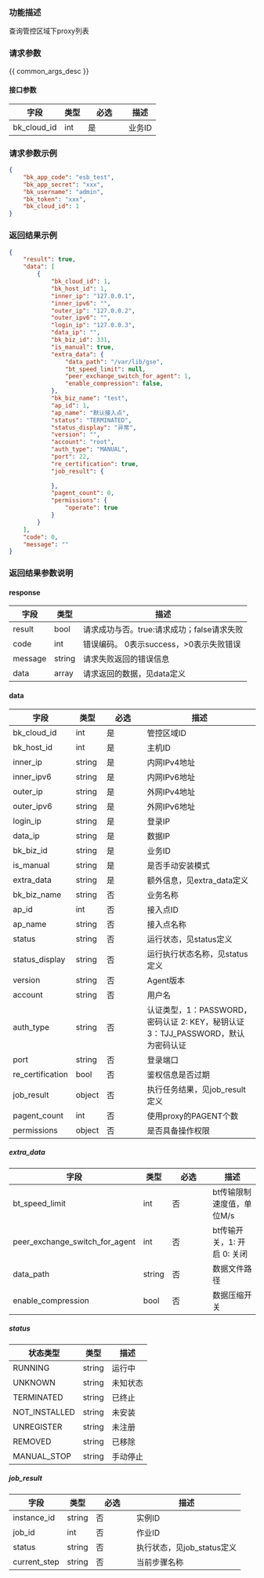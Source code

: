 ### 功能描述

查询管控区域下proxy列表

### 请求参数

{{ common_args_desc }}

#### 接口参数

| 字段          | 类型  | <div style="width: 50pt">必选</div> | 描述   |
| ----------- | --- | --------------------------------- | ---- |
| bk_cloud_id | int | 是                                 | 业务ID |

### 请求参数示例

```json
{
    "bk_app_code": "esb_test",
    "bk_app_secret": "xxx",
    "bk_username": "admin",
    "bk_token": "xxx",
    "bk_cloud_id": 1
}
```

### 返回结果示例

```json
{
    "result": true,
    "data": [
        {
            "bk_cloud_id": 1,
            "bk_host_id": 1,
            "inner_ip": "127.0.0.1",
            "inner_ipv6": "",
            "outer_ip": "127.0.0.2",
            "outer_ipv6": "",
            "login_ip": "127.0.0.3",
            "data_ip": "",
            "bk_biz_id": 331,
            "is_manual": true,
            "extra_data": {
                "data_path": "/var/lib/gse",
                "bt_speed_limit": null,
                "peer_exchange_switch_for_agent": 1,
                "enable_compression": false,
            },
            "bk_biz_name": "test",
            "ap_id": 1,
            "ap_name": "默认接入点",
            "status": "TERMINATED",
            "status_display": "异常",
            "version": "",
            "account": "root",
            "auth_type": "MANUAL",
            "port": 22,
            "re_certification": true,
            "job_result": {
                
            },
            "pagent_count": 0,
            "permissions": {
                "operate": true
            }
        }
    ],
    "code": 0,
    "message": ""
}
```

### 返回结果参数说明

#### response

| 字段      | 类型           | 描述                         |
| ------- | ------------ | -------------------------- |
| result  | bool         | 请求成功与否。true:请求成功；false请求失败 |
| code    | int          | 错误编码。 0表示success，>0表示失败错误  |
| message | string       | 请求失败返回的错误信息                |
| data    | array | 请求返回的数据，见data定义            |

#### data

| 字段               | 类型     | <div style="width: 50pt">必选</div> | 描述                                              |
| ---------------- | ------ | --------------------------------- | ----------------------------------------------- |
| bk_cloud_id      | int    | 是                                 | 管控区域ID                                           |
| bk_host_id       | int    | 是                                 | 主机ID                                            |
| inner_ip         | string | 是                                 | 内网IPv4地址                                        |
| inner_ipv6       | string | 是                                 | 内网IPv6地址                                        |
| outer_ip         | string | 是                                 | 外网IPv4地址                                        |
| outer_ipv6       | string | 是                                 | 外网IPv6地址                                        |
| login_ip         | string | 是                                 | 登录IP                                            |
| data_ip          | string | 是                                 | 数据IP                                            |
| bk_biz_id        | string | 是                                 | 业务ID                                            |
| is_manual        | string | 是                                 | 是否手动安装模式                                        |
| extra_data       | string | 是                                 | 额外信息，见extra_data定义                              |
| bk_biz_name      | string | 否                                 | 业务名称                                            |
| ap_id            | int    | 否                                 | 接入点ID                                           |
| ap_name          | string | 否                                 | 接入点名称                                           |
| status           | string | 否                                 | 运行状态，见status定义                                  |
| status_display   | string | 否                                 | 运行执行状态名称，见status定义                              |
| version          | string | 否                                 | Agent版本                                         |
| account          | string | 否                                 | 用户名                                             |
| auth_type        | string | 否                                 | 认证类型，1：PASSWORD，密码认证 2: KEY，秘钥认证 3：TJJ_PASSWORD，默认为密码认证 |
| port             | string | 否                                 | 登录端口                                            |
| re_certification | bool   | 否                                 | 鉴权信息是否过期                                        |
| job_result       | object | 否                                 | 执行任务结果，见job_result定义                            |
| pagent_count     | int    | 否                                 | 使用proxy的PAGENT个数                                |
| permissions      | object | 否                                 | 是否具备操作权限                                        |

##### extra_data

| 字段                             | 类型     | <div style="width: 50pt">必选</div> | 描述                 |
| ------------------------------ | ------ | --------------------------------- | ------------------ |
| bt_speed_limit                 | int    | 否                                 | bt传输限制速度值，单位M/s    |
| peer_exchange_switch_for_agent | int    | 否                                 | bt传输开关，1: 开启 0: 关闭 |
| data_path                      | string | 否                                 | 数据文件路径             |
| enable_compression             | bool   | 否                                 | 数据压缩开关             |

##### status

| 状态类型          | 类型     | 描述   |
| ------------- | ------ | ---- |
| RUNNING       | string | 运行中  |
| UNKNOWN       | string | 未知状态 |
| TERMINATED    | string | 已终止  |
| NOT_INSTALLED | string | 未安装  |
| UNREGISTER    | string | 未注册  |
| REMOVED       | string | 已移除  |
| MANUAL_STOP   | string | 手动停止 |

##### job_result

| 字段           | 类型     | <div style="width: 50pt">必选</div> | 描述                 |
| ------------ | ------ | --------------------------------- | ------------------ |
| instance_id  | string | 否                                 | 实例ID               |
| job_id       | int    | 否                                 | 作业ID               |
| status       | string | 否                                 | 执行状态，见job_status定义 |
| current_step | string | 否                                 | 当前步骤名称             |
